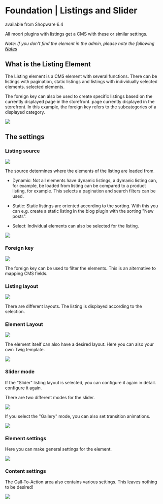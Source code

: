 # Foundation | Listings and Slider

available from Shopware 6.4

All moori plugins with listings get a CMS with these or similar settings.

_Note: If you don't find the element in the admin,
please note the following [Notes](../)_

## What is the Listing Element

The Listing element is a CMS element with several functions.
There can be listings with pagination, static listings and listings with individually selected elements.
selected elements.

The foreign key can also be used to create specific listings based on the currently displayed page in the storefront.
page currently displayed in the storefront. In this example, the foreign key refers to
the subcategories of a displayed category.

![](images/listing-01.jpg)

## The settings

### Listing source

![](images/listing-02.jpg)

The source determines where the elements of the listing are loaded from.

- Dynamic: Not all elements have dynamic listings, a dymanic listing can, for example, be loaded from
  listing can be compared to a product listing, for example. This selects a pagination
  and search filters can be used.

- Static: Static listings are oriented according to the sorting. With this you can e.g.
  create a static listing in the blog plugin with the sorting "New posts".

- Select: Individual elements can also be selected for the listing.

![](images/listing-03.jpg)

### Foreign key

![](images/listing-04.jpg)

The foreign key can be used to filter the elements. This is an alternative
to mapping CMS fields.

### Listing layout

![](images/listing-05.jpg)

There are different layouts. The listing is displayed according to the selection.

### Element Layout

![](images/listing-06.jpg)

The element itself can also have a desired layout. Here you can also
your own Twig template.

![](images/listing-07.jpg)

### Slider mode

If the "Slider" listing layout is selected, you can configure it again in detail.
configure it again.

There are two different modes for the slider.

![](images/listing-08.jpg)

If you select the "Gallery" mode, you can also set transition animations.

![](images/listing-09.jpg)

### Element settings

Here you can make general settings for the element.

![](images/listing-10.jpg)

### Content settings

The Call-To-Action area also contains various settings. This leaves nothing to be desired!

![](images/listing-11.jpg)
